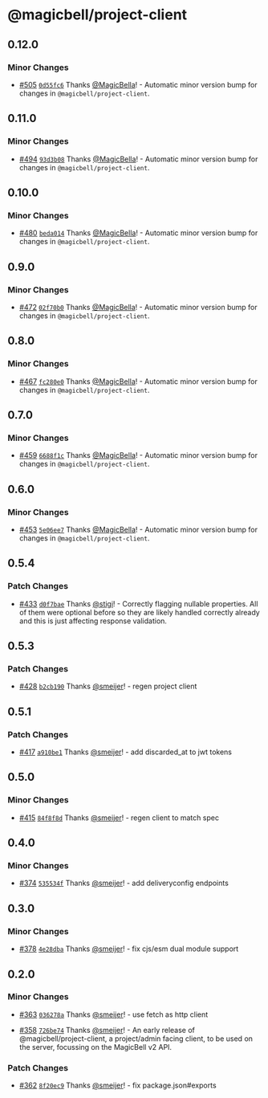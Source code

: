 # @magicbell/project-client

## 0.12.0

### Minor Changes

- [#505](https://github.com/magicbell/magicbell-js/pull/505) [`0d55fc6`](https://github.com/magicbell/magicbell-js/commit/0d55fc6caca2e83a27788014a21fe4231f4eca10) Thanks [@MagicBella](https://github.com/MagicBella)! - Automatic minor version bump for changes in `@magicbell/project-client`.

## 0.11.0

### Minor Changes

- [#494](https://github.com/magicbell/magicbell-js/pull/494) [`93d3b08`](https://github.com/magicbell/magicbell-js/commit/93d3b0804f4f3e7c105cfb3d13f2add144ef8413) Thanks [@MagicBella](https://github.com/MagicBella)! - Automatic minor version bump for changes in `@magicbell/project-client`.

## 0.10.0

### Minor Changes

- [#480](https://github.com/magicbell/magicbell-js/pull/480) [`beda014`](https://github.com/magicbell/magicbell-js/commit/beda014abb848d22135dc2644d3f4d5daffa789e) Thanks [@MagicBella](https://github.com/MagicBella)! - Automatic minor version bump for changes in `@magicbell/project-client`.

## 0.9.0

### Minor Changes

- [#472](https://github.com/magicbell/magicbell-js/pull/472) [`02f70b0`](https://github.com/magicbell/magicbell-js/commit/02f70b0f3e5bda7b8ee1d39d68269b40e3b361a3) Thanks [@MagicBella](https://github.com/MagicBella)! - Automatic minor version bump for changes in `@magicbell/project-client`.

## 0.8.0

### Minor Changes

- [#467](https://github.com/magicbell/magicbell-js/pull/467) [`fc280e0`](https://github.com/magicbell/magicbell-js/commit/fc280e077a71a76b9b9f909d5ff4d21f39ff1746) Thanks [@MagicBella](https://github.com/MagicBella)! - Automatic minor version bump for changes in `@magicbell/project-client`.

## 0.7.0

### Minor Changes

- [#459](https://github.com/magicbell/magicbell-js/pull/459) [`6688f1c`](https://github.com/magicbell/magicbell-js/commit/6688f1ced10daa74d4953042fe7de12554d88156) Thanks [@MagicBella](https://github.com/MagicBella)! - Automatic minor version bump for changes in `@magicbell/project-client`.

## 0.6.0

### Minor Changes

- [#453](https://github.com/magicbell/magicbell-js/pull/453) [`5e06ee7`](https://github.com/magicbell/magicbell-js/commit/5e06ee7cc69dae3660a48cf80265462ff128c95e) Thanks [@MagicBella](https://github.com/MagicBella)! - Automatic minor version bump for changes in `@magicbell/project-client`.

## 0.5.4

### Patch Changes

- [#433](https://github.com/magicbell/magicbell-js/pull/433) [`d0f7bae`](https://github.com/magicbell/magicbell-js/commit/d0f7bae98a7a05c375c78bb354778376fffadde1) Thanks [@stigi](https://github.com/stigi)! - Correctly flagging nullable properties. All of them were optional before so they are likely handled correctly already and this is just affecting response validation.

## 0.5.3

### Patch Changes

- [#428](https://github.com/magicbell/magicbell-js/pull/428) [`b2cb190`](https://github.com/magicbell/magicbell-js/commit/b2cb190bb8a541a6305108548e9f5f97edf8d15e) Thanks [@smeijer](https://github.com/smeijer)! - regen project client

## 0.5.1

### Patch Changes

- [#417](https://github.com/magicbell/magicbell-js/pull/417) [`a910be1`](https://github.com/magicbell/magicbell-js/commit/a910be1a7a520f998f2a1de8477ec8377b02cc9d) Thanks [@smeijer](https://github.com/smeijer)! - add discarded_at to jwt tokens

## 0.5.0

### Minor Changes

- [#415](https://github.com/magicbell/magicbell-js/pull/415) [`84f8f8d`](https://github.com/magicbell/magicbell-js/commit/84f8f8d0a311301137f030bea350eae313c4f5de) Thanks [@smeijer](https://github.com/smeijer)! - regen client to match spec

## 0.4.0

### Minor Changes

- [#374](https://github.com/magicbell/magicbell-js/pull/374) [`535534f`](https://github.com/magicbell/magicbell-js/commit/535534f91034ce88a1a9cc4280cb872102db1665) Thanks [@smeijer](https://github.com/smeijer)! - add deliveryconfig endpoints

## 0.3.0

### Minor Changes

- [#378](https://github.com/magicbell/magicbell-js/pull/378) [`4e28dba`](https://github.com/magicbell/magicbell-js/commit/4e28dba24f4022717f4a8a5dbf1ef4152e6228a6) Thanks [@smeijer](https://github.com/smeijer)! - fix cjs/esm dual module support

## 0.2.0

### Minor Changes

- [#363](https://github.com/magicbell/magicbell-js/pull/363) [`036278a`](https://github.com/magicbell/magicbell-js/commit/036278ac94df336514454ecee4f5e4cdc1dc75da) Thanks [@smeijer](https://github.com/smeijer)! - use fetch as http client

- [#358](https://github.com/magicbell/magicbell-js/pull/358) [`726be74`](https://github.com/magicbell/magicbell-js/commit/726be74fa92eb729113eec25a6852f4c8a2b7698) Thanks [@smeijer](https://github.com/smeijer)! - An early release of @magicbell/project-client, a project/admin facing client, to be used on the server, focussing on the MagicBell v2 API.

### Patch Changes

- [#362](https://github.com/magicbell/magicbell-js/pull/362) [`8f20ec9`](https://github.com/magicbell/magicbell-js/commit/8f20ec9bbea55371b27cf59b22501dcbf758e8e1) Thanks [@smeijer](https://github.com/smeijer)! - fix package.json#exports
